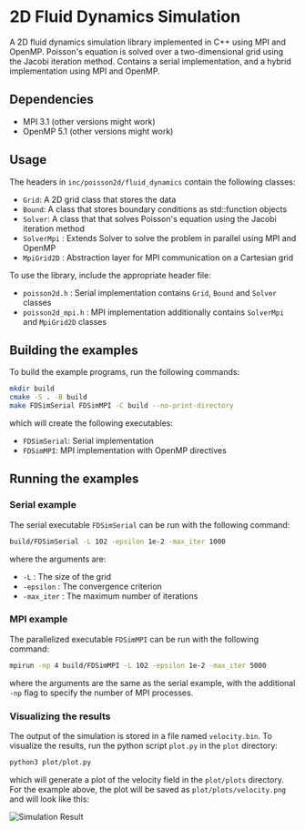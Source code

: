 # 2D Fluid Dynamics Simulation

A 2D fluid dynamics simulation library implemented in C++ using MPI and OpenMP. 
Poisson's equation is solved over a two-dimensional grid using the Jacobi iteration method.
Contains a serial implementation, and a hybrid implementation using MPI and OpenMP.

## Dependencies
- MPI 3.1 (other versions might work)
- OpenMP 5.1 (other versions might work)

## Usage

The headers in `inc/poisson2d/fluid_dynamics` contain the following classes:
- `Grid`: A 2D grid class that stores the data
- `Bound`: A class that stores boundary conditions as std::function objects
- `Solver`: A class that that solves Poisson's equation using the Jacobi iteration method
- `SolverMpi` : Extends Solver to solve the problem in parallel using MPI and OpenMP
- `MpiGrid2D` : Abstraction layer for MPI communication on a Cartesian grid

To use the library, include the appropriate header file:
- `poisson2d.h` : Serial implementation contains `Grid`, `Bound` and `Solver` classes
- `poisson2d_mpi.h` : MPI implementation additionally contains `SolverMpi` and `MpiGrid2D` classes

## Building the examples

To build the example programs, run the following commands:
```bash
mkdir build
cmake -S . -B build
make FDSimSerial FDSimMPI -C build --no-print-directory
```
which will create the following executables:
- `FDSimSerial`: Serial implementation
- `FDSimMPI`: MPI implementation with OpenMP directives

## Running the examples

### Serial example

The serial executable `FDSimSerial` can be run with the following command:
```bash
build/FDSimSerial -L 102 -epsilon 1e-2 -max_iter 1000
```
where the arguments are:
- `-L` : The size of the grid
- `-epsilon` : The convergence criterion
- `-max_iter` : The maximum number of iterations

### MPI example

The parallelized executable `FDSimMPI` can be run with the following command:
```bash
mpirun -np 4 build/FDSimMPI -L 102 -epsilon 1e-2 -max_iter 5000
```
where the arguments are the same as the serial example, with the additional `-np` flag to specify the number of MPI processes.

### Visualizing the results

The output of the simulation is stored in a file named `velocity.bin`. To visualize the results, run the python script `plot.py` in the `plot` directory:
```bash
python3 plot/plot.py
```
which will generate a plot of the velocity field in the `plot/plots` directory. For the example above, the plot will be saved as `plot/plots/velocity.png` and will look like this:

![Simulation Result](img/velocity.png)
